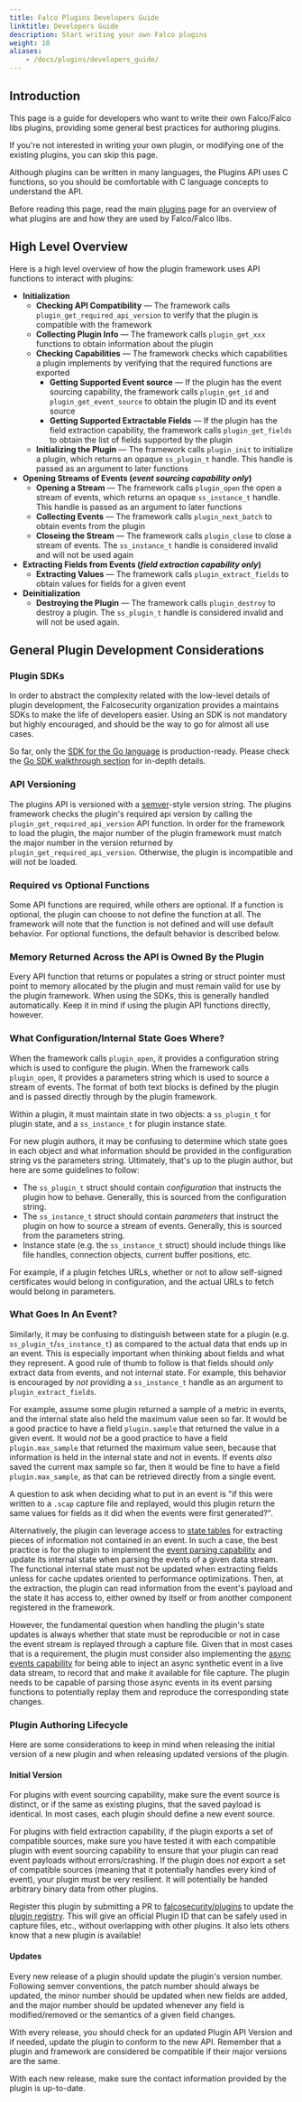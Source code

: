 ```yaml
---
title: Falco Plugins Developers Guide
linktitle: Developers Guide
description: Start writing your own Falco plugins
weight: 10
aliases:
    - /docs/plugins/developers_guide/
---
```


## Introduction

This page is a guide for developers who want to write their own Falco/Falco libs plugins, providing some general best practices for authoring plugins.

If you're not interested in writing your own plugin, or modifying one of the existing plugins, you can skip this page.

Although plugins can be written in many languages, the Plugins API uses C functions, so you should be comfortable with C language concepts to understand the API.

Before reading this page, read the main [plugins](../../plugins) page for an overview of what plugins are and how they are used by Falco/Falco libs.

## High Level Overview

Here is a high level overview of how the plugin framework uses API functions to interact with plugins:

* **Initialization**
	* **Checking API Compatibility** — The framework calls `plugin_get_required_api_version` to verify that the plugin is compatible with the framework
	* **Collecting Plugin Info** — The framework calls `plugin_get_xxx` functions to obtain information about the plugin
	* **Checking Capabilities** — The framework checks which capabilities a plugin implements by verifying that the required functions are exported
		* **Getting Supported Event source** — If the plugin has the event sourcing capability, the framework calls `plugin_get_id` and  `plugin_get_event_source` to obtain the plugin ID and its event source
		* **Getting Supported Extractable Fields** — If the plugin has the field extraction capability, the framework calls `plugin_get_fields` to obtain the list of fields supported by the plugin
	* **Initializing the Plugin** — The framework calls `plugin_init` to initialize a plugin, which returns an opaque `ss_plugin_t` handle. This handle is passed as an argument to later functions
* **Opening Streams of Events (*event sourcing capability only*)**
	* **Opening a Stream** —  The framework calls `plugin_open` the open a stream of events, which returns an opaque `ss_instance_t` handle. This handle is passed as an argument to later functions
	* **Collecting Events** — The framework calls `plugin_next_batch` to obtain events from the plugin
	* **Closeing the Stream** — The framework calls `plugin_close` to close a stream of events. The `ss_instance_t` handle is considered invalid and will not be used again
* **Extracting Fields from Events (*field extraction capability only*)**
	* **Extracting Values** — The framework calls `plugin_extract_fields` to obtain values for fields for a given event
* **Deinitialization**
	* **Destroying the Plugin** — The framework calls `plugin_destroy` to destroy a plugin. The `ss_plugin_t` handle is considered invalid and will not be used again.

## General Plugin Development Considerations

### Plugin SDKs

In order to abstract the complexity related with the low-level details of plugin development, the Falcosecurity organization provides a maintains SDKs to make the life of developers easier. Using an SDK is not mandatory but highly encouraged, and should be the way to go for almost all use cases.

So far, only the [SDK for the Go language](https://github.com/falcosecurity/plugin-sdk-go) is production-ready. Please check the [Go SDK walkthrough section](/docs/reference/plugins/go-sdk-walkthrough) for in-depth details.
### API Versioning

The plugins API is versioned with a [semver](https://semver.org/)-style version string. The plugins framework checks the plugin's required api version by calling the `plugin_get_required_api_version` API function. In order for the framework to load the plugin, the major number of the plugin framework must match the major number in the version returned by `plugin_get_required_api_version`. Otherwise, the plugin is incompatible and will not be loaded.

### Required vs Optional Functions

Some API functions are required, while others are optional. If a function is optional, the plugin can choose to not define the function at all. The framework will note that the function is not defined and will use default behavior. For optional functions, the default behavior is described below.

### Memory Returned Across the API is Owned By the Plugin

Every API function that returns or populates a string or struct pointer must point to memory allocated by the plugin and must remain valid for use by the plugin framework. When using the SDKs, this is generally handled automatically. Keep it in mind if using the plugin API functions directly, however.

### What Configuration/Internal State Goes Where?

When the framework calls `plugin_open`, it provides a configuration string which is used to configure the plugin. When the framework calls `plugin_open`, it provides a parameters string which is used to source a stream of events. The format of both text blocks is defined by the plugin and is passed directly through by the plugin framework.

Within a plugin, it must maintain state in two objects: a `ss_plugin_t` for plugin state, and a `ss_instance_t` for plugin instance state.

For new plugin authors, it may be confusing to determine which state goes in each object and what information should be provided in the configuration string vs the parameters string. Ultimately, that's up to the plugin author, but here are some guidelines to follow:

* The `ss_plugin_t` struct should contain *configuration* that instructs the plugin how to behave. Generally, this is sourced from the configuration string.
* The `ss_instance_t` struct should contain *parameters* that instruct the plugin on how to source a stream of events. Generally, this is sourced from the parameters string.
* Instance state (e.g. the `ss_instance_t` struct) should include things like file handles, connection objects, current buffer positions, etc.

For example, if a plugin fetches URLs, whether or not to allow self-signed certificates would belong in configuration, and the actual URLs to fetch would belong in parameters.

### What Goes In An Event?

Similarly, it may be confusing to distinguish between state for a plugin (e.g. `ss_plugin_t`/`ss_instance_t`) as compared to the actual data that ends up in an event. This is especially important when thinking about fields and what they represent. A good rule of thumb to follow is that fields should *only* extract data from events, and not internal state. For example, this behavior is encouraged by *not* providing a `ss_instance_t` handle as an argument to `plugin_extract_fields`.

For example, assume some plugin returned a sample of a metric in events, and the internal state also held the maximum value seen so far. It would be a good practice to have a field `plugin.sample` that returned the value in a given event. It would *not* be a good practice to have a field `plugin.max_sample` that returned the maximum value seen, because that information is held in the internal state and not in events. If events *also* saved the current max sample so far, then it would be fine to have a field `plugin.max_sample`, as that can be retrieved directly from a single event.

A question to ask when deciding what to put in an event is "if this were written to a `.scap` capture file and replayed, would this plugin return the same values for fields as it did when the events were first generated?".

Alternatively, the plugin can leverage access to [state tables](/docs/reference/plugins/plugin-api-reference/#state-tables-api) for extracting pieces of information not contained in an event. In such a case, the best practice is for the plugin to implement the [event parsing capability](/docs/reference/plugins/plugin-api-reference/#event-parsing-capability-api) and update its internal state when parsing the events of a given data stream. The functional internal state must not be updated when extracting fields unless for cache updates oriented to performance optimizations. Then, at the extraction, the plugin can read information from the event's payload and the state it has access to, either owned by itself or from another component registered in the framework.

However, the fundamental question when handling the plugin's state updates is always whether that state must be reproducible or not in case the event stream is replayed through a capture file. Given that in most cases that is a requirement, the plugin must consider also implementing the [async events capability](/docs/reference/plugins/plugin-api-reference/#async-events-capability-api) for being able to inject an async synthetic event in a live data stream, to record that and make it available for file capture. The plugin needs to be capable of parsing those async events in its event parsing functions to potentially replay them and reproduce the corresponding state changes.

### Plugin Authoring Lifecycle

Here are some considerations to keep in mind when releasing the initial version of a new plugin and when releasing updated versions of the plugin.

#### Initial Version

For plugins with event sourcing capability, make sure the event source is distinct, or if the same as existing plugins, that the saved payload is identical. In most cases, each plugin should define a new event source.

For plugins with field extraction capability, if the plugin exports a set of compatible sources, make sure you have tested it with each compatible plugin with event sourcing capability to ensure that your plugin can read event payloads without errors/crashing. If the plugin does *not* export a set of compatible sources (meaning that it potentially handles every kind of event), your plugin must be very resilient. It will potentially be handed arbitrary binary data from other plugins.

Register this plugin by submitting a PR to [falcosecurity/plugins](https://github.com/falcosecurity/plugins) to update the [plugin registry](https://github.com/falcosecurity/plugins/blob/master/registry.yaml). This will give an official Plugin ID that can be safely used in capture files, etc., without overlapping with other plugins. It also lets others know that a new plugin is available!

#### Updates

Every new release of a plugin should update the plugin's version number. Following semver conventions, the patch number should always be updated, the minor number should be updated when new fields are added, and the major number should be updated whenever any field is modified/removed or the semantics of a given field changes.

With every release, you should check for an updated Plugin API Version and if needed, update the plugin to conform to the new API. Remember that a plugin and framework are considered be compatible if their major versions are the same.

With each new release, make sure the contact information provided by the plugin is up-to-date.

